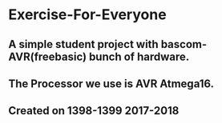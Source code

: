# Exercise-For-Everyone

## A simple student project with bascom-AVR(freebasic) bunch of hardware. 
## The Processor we use is AVR Atmega16.

## Created on 1398-1399 2017-2018
